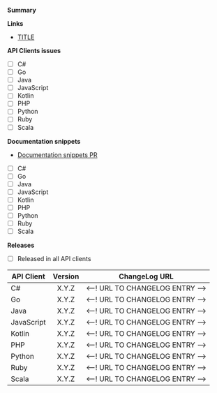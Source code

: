 **Summary**

<!--
STEP 1. (REQUIRED)

EXPLAIN IN A FEW SENTENCES THE PURPOSE OF YOUR CHANGE (WHY? HOW?).
-->

**Links**

<!--
STEP 2. (REQUIRED)

LIST ALL REQUIRED LINKS TO FULLY UNDERSTAND THE CHANGE (ENGINE SPECS,
SPECS-INTERNAL PR (IF ANY CHANGE TO THE PUBLIC API OR CTS)
-->
 - [TITLE](URL)

**API Clients issues**

<!--
STEP 3. (REQUIRED)

LIST ALL API CLIENTS GITHUB ISSUES, PLEASE USE `polyglot git create-issue` TO
GENERATE THIS LIST
-->

 - [ ] C#
 - [ ] Go
 - [ ] Java
 - [ ] JavaScript
 - [ ] Kotlin
 - [ ] PHP
 - [ ] Python
 - [ ] Ruby
 - [ ] Scala

**Documentation snippets**

<!--
STEP 4. (OPTIONAL)

IF SOME DOCUMENTATION SNIPPETS NEED TO CHANGE, PLEASE FILL THE URL TO THE
GITHUB ISSUE.
-->

 - [Documentation snippets PR](<!-- URL TO DOC SNIPPETS PULL REQUEST -->)
 - [ ] C#
 - [ ] Go
 - [ ] Java
 - [ ] JavaScript
 - [ ] Kotlin
 - [ ] PHP
 - [ ] Python
 - [ ] Ruby
 - [ ] Scala

**Releases**

<!--
STEP 5. (LATER)

ONCE THE CHANGES ARE REVIEWED AND MERGED, PLEASE FILL THE RELEASE AS WELL AS
THE URL TO THE CHANGELOG ENTRY FOR THIS RELEASE IN THIS LIST.
-->

- [ ] Released in all API clients

| API Client | Version | ChangeLog URL                   |
| ---------- |:-------:|:-------------------------------:|
| C#         |  X.Y.Z  | <--! URL TO CHANGELOG ENTRY --> |
| Go         |  X.Y.Z  | <--! URL TO CHANGELOG ENTRY --> |
| Java       |  X.Y.Z  | <--! URL TO CHANGELOG ENTRY --> |
| JavaScript |  X.Y.Z  | <--! URL TO CHANGELOG ENTRY --> |
| Kotlin     |  X.Y.Z  | <--! URL TO CHANGELOG ENTRY --> |
| PHP        |  X.Y.Z  | <--! URL TO CHANGELOG ENTRY --> |
| Python     |  X.Y.Z  | <--! URL TO CHANGELOG ENTRY --> |
| Ruby       |  X.Y.Z  | <--! URL TO CHANGELOG ENTRY --> |
| Scala      |  X.Y.Z  | <--! URL TO CHANGELOG ENTRY --> |
